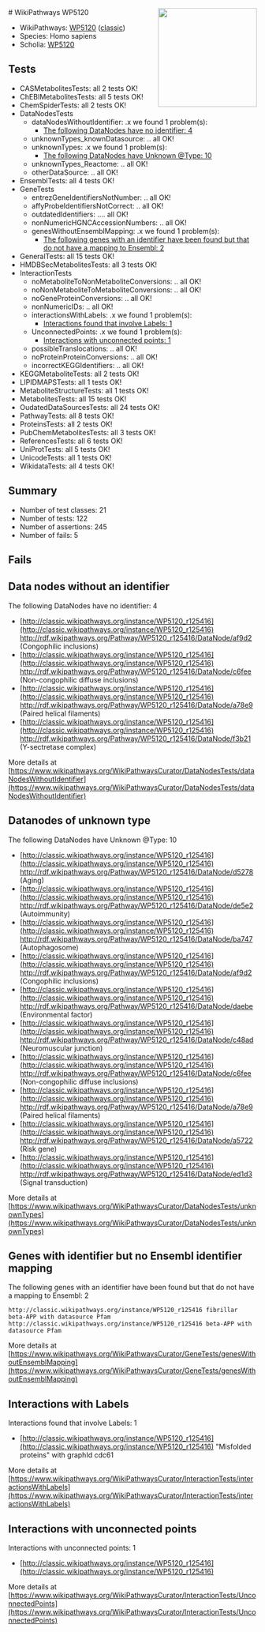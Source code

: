 <img style="float: right; width: 200px" src="https://upload.wikimedia.org/wikipedia/commons/thumb/8/83/Wplogo_with_text_500.png/640px-Wplogo_with_text_500.png" />
# WikiPathways WP5120

* WikiPathways: [WP5120](https://wikipathways.org/pathways/WP5120) ([classic](https://classic.wikipathways.org/instance/WP5120))
* Species: Homo sapiens
* Scholia: [WP5120](https://scholia.toolforge.org/wikipathways/WP5120)
## Tests
* CASMetabolitesTests: all 2 tests OK!
* ChEBIMetabolitesTests: all 5 tests OK!
* ChemSpiderTests: all 2 tests OK!
* DataNodesTests
    * dataNodesWithoutIdentifier: .x we found 1 problem(s):
        * [The following DataNodes have no identifier: 4](#d2d32fa3)
    * unknownTypes_knownDatasource: .. all OK!
    * unknownTypes: .x we found 1 problem(s):
        * [The following DataNodes have Unknown @Type: 10](#ef950831)
    * unknownTypes_Reactome: .. all OK!
    * otherDataSource: .. all OK!
* EnsemblTests: all 4 tests OK!
* GeneTests
    * entrezGeneIdentifiersNotNumber: .. all OK!
    * affyProbeIdentifiersNotCorrect: .. all OK!
    * outdatedIdentifiers: .... all OK!
    * nonNumericHGNCAccessionNumbers: .. all OK!
    * genesWithoutEnsemblMapping: .x we found 1 problem(s):
        * [The following genes with an identifier have been found but that do not have a mapping to Ensembl: 2](#40286d84)
* GeneralTests: all 15 tests OK!
* HMDBSecMetabolitesTests: all 3 tests OK!
* InteractionTests
    * noMetaboliteToNonMetaboliteConversions: .. all OK!
    * noNonMetaboliteToMetaboliteConversions: .. all OK!
    * noGeneProteinConversions: .. all OK!
    * nonNumericIDs: .. all OK!
    * interactionsWithLabels: .x we found 1 problem(s):
        * [Interactions found that involve Labels: 1](#630d2678)
    * UnconnectedPoints: .x we found 1 problem(s):
        * [Interactions with unconnected points: 1](#35a61ad9)
    * possibleTranslocations: .. all OK!
    * noProteinProteinConversions: .. all OK!
    * incorrectKEGGIdentifiers: .. all OK!
* KEGGMetaboliteTests: all 2 tests OK!
* LIPIDMAPSTests: all 1 tests OK!
* MetaboliteStructureTests: all 1 tests OK!
* MetabolitesTests: all 15 tests OK!
* OudatedDataSourcesTests: all 24 tests OK!
* PathwayTests: all 8 tests OK!
* ProteinsTests: all 2 tests OK!
* PubChemMetabolitesTests: all 3 tests OK!
* ReferencesTests: all 6 tests OK!
* UniProtTests: all 5 tests OK!
* UnicodeTests: all 1 tests OK!
* WikidataTests: all 4 tests OK!


## Summary

* Number of test classes: 21
* Number of tests: 122
* Number of assertions: 245
* Number of fails: 5

## Fails

<a name="d2d32fa3" />

## Data nodes without an identifier

The following DataNodes have no identifier: 4

* [http://classic.wikipathways.org/instance/WP5120_r125416](http://classic.wikipathways.org/instance/WP5120_r125416) http://rdf.wikipathways.org/Pathway/WP5120_r125416/DataNode/af9d2 (Congophilic inclusions)
* [http://classic.wikipathways.org/instance/WP5120_r125416](http://classic.wikipathways.org/instance/WP5120_r125416) http://rdf.wikipathways.org/Pathway/WP5120_r125416/DataNode/c6fee (Non-congophilic diffuse inclusions)
* [http://classic.wikipathways.org/instance/WP5120_r125416](http://classic.wikipathways.org/instance/WP5120_r125416) http://rdf.wikipathways.org/Pathway/WP5120_r125416/DataNode/a78e9 (Paired helical filaments)
* [http://classic.wikipathways.org/instance/WP5120_r125416](http://classic.wikipathways.org/instance/WP5120_r125416) http://rdf.wikipathways.org/Pathway/WP5120_r125416/DataNode/f3b21 (Y-sectretase complex)


More details at [https://www.wikipathways.org/WikiPathwaysCurator/DataNodesTests/dataNodesWithoutIdentifier](https://www.wikipathways.org/WikiPathwaysCurator/DataNodesTests/dataNodesWithoutIdentifier)

<a name="ef950831" />

## Datanodes of unknown type

The following DataNodes have Unknown @Type: 10

* [http://classic.wikipathways.org/instance/WP5120_r125416](http://classic.wikipathways.org/instance/WP5120_r125416) http://rdf.wikipathways.org/Pathway/WP5120_r125416/DataNode/d5278 (Aging)
* [http://classic.wikipathways.org/instance/WP5120_r125416](http://classic.wikipathways.org/instance/WP5120_r125416) http://rdf.wikipathways.org/Pathway/WP5120_r125416/DataNode/de5e2 (Autoimmunity)
* [http://classic.wikipathways.org/instance/WP5120_r125416](http://classic.wikipathways.org/instance/WP5120_r125416) http://rdf.wikipathways.org/Pathway/WP5120_r125416/DataNode/ba747 (Autophagosome)
* [http://classic.wikipathways.org/instance/WP5120_r125416](http://classic.wikipathways.org/instance/WP5120_r125416) http://rdf.wikipathways.org/Pathway/WP5120_r125416/DataNode/af9d2 (Congophilic inclusions)
* [http://classic.wikipathways.org/instance/WP5120_r125416](http://classic.wikipathways.org/instance/WP5120_r125416) http://rdf.wikipathways.org/Pathway/WP5120_r125416/DataNode/daebe (Environmental factor)
* [http://classic.wikipathways.org/instance/WP5120_r125416](http://classic.wikipathways.org/instance/WP5120_r125416) http://rdf.wikipathways.org/Pathway/WP5120_r125416/DataNode/c48ad (Neuromuscular 
junction)
* [http://classic.wikipathways.org/instance/WP5120_r125416](http://classic.wikipathways.org/instance/WP5120_r125416) http://rdf.wikipathways.org/Pathway/WP5120_r125416/DataNode/c6fee (Non-congophilic diffuse inclusions)
* [http://classic.wikipathways.org/instance/WP5120_r125416](http://classic.wikipathways.org/instance/WP5120_r125416) http://rdf.wikipathways.org/Pathway/WP5120_r125416/DataNode/a78e9 (Paired helical filaments)
* [http://classic.wikipathways.org/instance/WP5120_r125416](http://classic.wikipathways.org/instance/WP5120_r125416) http://rdf.wikipathways.org/Pathway/WP5120_r125416/DataNode/a5722 (Risk gene)
* [http://classic.wikipathways.org/instance/WP5120_r125416](http://classic.wikipathways.org/instance/WP5120_r125416) http://rdf.wikipathways.org/Pathway/WP5120_r125416/DataNode/ed1d3 (Signal transduction)


More details at [https://www.wikipathways.org/WikiPathwaysCurator/DataNodesTests/unknownTypes](https://www.wikipathways.org/WikiPathwaysCurator/DataNodesTests/unknownTypes)

<a name="40286d84" />

## Genes with identifier but no Ensembl identifier mapping

The following genes with an identifier have been found but that do not have a mapping to Ensembl: 2
```
http://classic.wikipathways.org/instance/WP5120_r125416 fibrillar beta-APP with datasource Pfam
http://classic.wikipathways.org/instance/WP5120_r125416 beta-APP with datasource Pfam
```

More details at [https://www.wikipathways.org/WikiPathwaysCurator/GeneTests/genesWithoutEnsemblMapping](https://www.wikipathways.org/WikiPathwaysCurator/GeneTests/genesWithoutEnsemblMapping)

<a name="630d2678" />

## Interactions with Labels

Interactions found that involve Labels: 1

* [http://classic.wikipathways.org/instance/WP5120_r125416](http://classic.wikipathways.org/instance/WP5120_r125416) "Misfolded
proteins" with graphId cdc61


More details at [https://www.wikipathways.org/WikiPathwaysCurator/InteractionTests/interactionsWithLabels](https://www.wikipathways.org/WikiPathwaysCurator/InteractionTests/interactionsWithLabels)

<a name="35a61ad9" />

## Interactions with unconnected points

Interactions with unconnected points: 1

* [http://classic.wikipathways.org/instance/WP5120_r125416](http://classic.wikipathways.org/instance/WP5120_r125416)


More details at [https://www.wikipathways.org/WikiPathwaysCurator/InteractionTests/UnconnectedPoints](https://www.wikipathways.org/WikiPathwaysCurator/InteractionTests/UnconnectedPoints)

